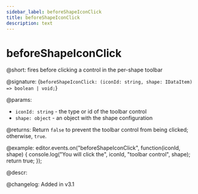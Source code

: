 ```yaml
---
sidebar_label: beforeShapeIconClick
title: beforeShapeIconClick
description: text
---
```


# beforeShapeIconClick

@short: fires before clicking a control in the per-shape toolbar

@signature: {`beforeShapeIconClick: (iconId: string, shape: IDataItem) => boolean | void;`}

@params:
- `iconId: string` - the type or id of the toolbar control
- `shape: object` - an object with the shape configuration

@returns:
Return `false` to prevent the toolbar control from being clicked; otherwise, `true`.

@example:
editor.events.on("beforeShapeIconClick", function(iconId, shape) {
    console.log("You will click the", iconId, "toolbar control", shape);
    return true;
});

@descr:

@changelog:
Added in v3.1
